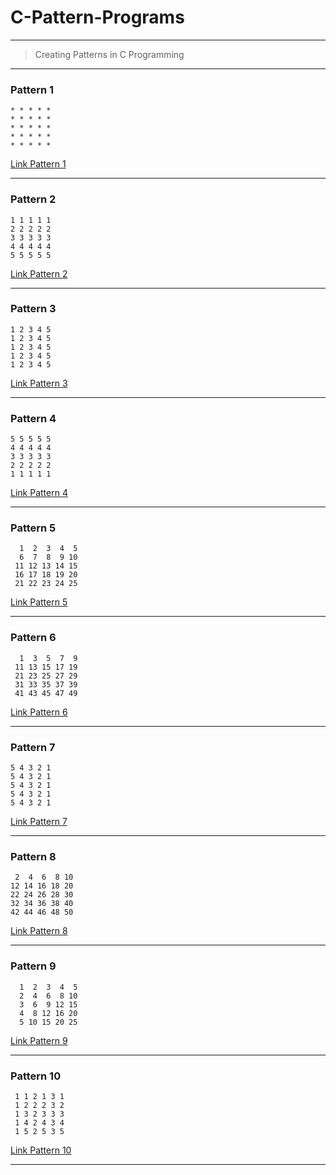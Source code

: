 # C-Pattern-Programs
---

> Creating Patterns in C Programming 

---
### Pattern 1

```
* * * * * 
* * * * *
* * * * *
* * * * *
* * * * *
```
[Link Pattern 1](1.c)

---
### Pattern 2

```
1 1 1 1 1 
2 2 2 2 2
3 3 3 3 3
4 4 4 4 4
5 5 5 5 5
```
[Link Pattern 2](2.c)

---
### Pattern 3

```
1 2 3 4 5 
1 2 3 4 5
1 2 3 4 5
1 2 3 4 5
1 2 3 4 5
```
[Link Pattern 3](3.c)

---
### Pattern 4

```
5 5 5 5 5 
4 4 4 4 4 
3 3 3 3 3 
2 2 2 2 2 
1 1 1 1 1 
```
[Link Pattern 4](4.c)

---
### Pattern 5
```
  1  2  3  4  5
  6  7  8  9 10
 11 12 13 14 15
 16 17 18 19 20
 21 22 23 24 25
 ```
 [Link Pattern 5](5.c)
 
 ---
 ### Pattern 6
```
  1  3  5  7  9
 11 13 15 17 19
 21 23 25 27 29
 31 33 35 37 39
 41 43 45 47 49
```

[Link Pattern 6](6.c)
 
---
### Pattern 7

```
5 4 3 2 1 
5 4 3 2 1
5 4 3 2 1
5 4 3 2 1
5 4 3 2 1
```
[Link Pattern 7](7.c)

---
### Pattern 8

```
 2  4  6  8 10 
12 14 16 18 20
22 24 26 28 30
32 34 36 38 40
42 44 46 48 50
```
[Link Pattern 8](8.c)

---
### Pattern 9

```
  1  2  3  4  5
  2  4  6  8 10
  3  6  9 12 15
  4  8 12 16 20
  5 10 15 20 25
```
[Link Pattern 9](9.c)

---
### Pattern 10

```
 1 1 2 1 3 1
 1 2 2 2 3 2
 1 3 2 3 3 3
 1 4 2 4 3 4
 1 5 2 5 3 5
 ```
 [Link Pattern 10](10.c)
 
 ---